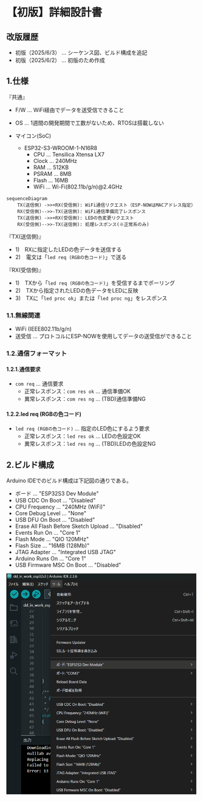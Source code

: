 # 【初版】詳細設計書

## 改版履歴
- 初版（2025/6/3） ... シーケンス図、ビルド構成を追記
- 初版（2025/6/2） ... 初版のため作成

## 1.仕様

『共通』

- F/W ... WiFi経由でデータを送受信できること
- OS ... 1週間の開発期間で工数がないため、RTOSは搭載しない

- マイコン(SoC)
  - ESP32-S3-WROOM-1-N16R8
    - CPU ... Tensilica Xtensa LX7
    - Clock ... 240MHz
    - RAM ... 512KB
    - PSRAM ... 8MB
    - Flash ... 16MB
    - WiFi ... Wi-Fi(802.11b/g/n)@2.4GHz

```mermaid
sequenceDiagram
    TX(送信側) ->>+RX(受信側): WiFi通信リクエスト（ESP-NOWはMACアドレス指定）
    RX(受信側)-->>-TX(送信側): WiFi通信準備完了レスポンス
    TX(送信側) ->>+RX(受信側): LEDの色変更リクエスト
    RX(受信側)-->>-TX(送信側): 処理レスポンス(※正常系のみ)
```

『TX(送信側)』

- 1)　RXに指定したLEDの色データを送信する
- 2)　電文は「`led req (RGBの色コード)`」で送る

『RX(受信側)』

- 1)　TXから「`led req (RGBの色コード)`」を受信するまでポーリング
- 2)　TXから指定されたLEDの色データをLEDに反映
- 3)　TXに「`led proc ok`」または「`led proc ng`」をレスポンス

### 1.1.無線関連

- WiFi (IEEE802.11b/g/n)
- 送受信 ... プロトコルにESP-NOWを使用してデータの送受信ができること

### 1.2.通信フォーマット

#### 1.2.1.通信要求

- `com req` ... 通信要求
  - 正常レスポンス：`com res ok` ... 通信準備OK
  - 異常レスポンス：`com res ng` ... (TBD)通信準備NG

#### 1.2.2.led req (RGBの色コード)

- `led req (RGBの色コード)` ... 指定のLED色にするよう要求
  - 正常レスポンス：`led res ok` ... LEDの色設定OK
  - 異常レスポンス：`led res ng` ... (TBD)LEDの色設定NG

## 2.ビルド構成

Arduino IDEでのビルド構成は下記図の通りである。

- ボード ... "ESP32S3 Dev Module"
- USB CDC On Boot ... "Disabled"
- CPU Frequency ... "240MHz (WiFi)"
- Core Debug Level ... "None"
- USB DFU On Boot ... "Disabled"
- Erase All Flash Before Sketch Upload ... "Disabled"
- Events Run On ... "Core 1"
- Flash Mode ... "QIO 120MHz"
- Flash Size ... "16MB (128Mb)"
- JTAG Adapter ... "Integrated USB JTAG"
- Arduino Runs On ... "Core 1"
- USB Firmware MSC On Boot ... "Disabled"

<div align="left">
  <img width="500" src="/doc/dd_in_work_arduinoide_build_info_20250603.png">
</div>